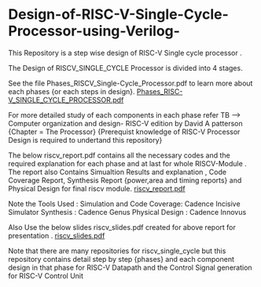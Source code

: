 # Design-of-RISC-V-Single-Cycle-Processor-using-Verilog-
This Repository is a step wise design of RISC-V Single cycle processor .

The Design of RISCV_SINGLE_CYCLE Processor is divided into 4 stages. 

See the file Phases_RISCV_Single-Cycle_Processor.pdf to learn more about each phases {or each steps in design}.
[Phases_RISC-V_SINGLE_CYCLE_PROCESSOR.pdf](https://github.com/Tanishqgithub/Design-of-RISC-V-Single-Cycle-Processor-using-Verilog-/files/13783577/Phases_RISC-V_SINGLE_CYCLE_PROCESSOR.pdf)


For more detailed study of each components in each phase refer TB --> Computer organization and design- RISC-V edition by David A patterson {Chapter = The Processor}
{Prerequist knowledge of RISC-V Processor Design is required to undertand this repository}


The below riscv_report.pdf contains all the necessary codes and the required explanation for each phase and at last for whole RISCV-Module .
The report also Contains Simualtion Results and explanation , Code Coverage Report, Synthesis Report {power,area and timing reports} and Physical Design for final riscv module.
[riscv_report.pdf](https://github.com/Tanishqgithub/Design-of-RISC-V-Single-Cycle-Processor-using-Verilog-/files/13783600/riscv_report.pdf)

Note the Tools Used :
Simulation and Code Coverage: Cadence Incisive Simulator
Synthesis : Cadence Genus
Physical Design : Cadence Innovus 


Also Use the below slides riscv_slides.pdf created for above report for presentation .
[riscv_slides.pdf](https://github.com/Tanishqgithub/Design-of-RISC-V-Single-Cycle-Processor-using-Verilog-/files/13783604/riscv_slides.pdf)


Note that there are many repositories for riscv_single_cycle but this repository contains detail step by step {phases} and each component design in that phase for RISC-V Datapath and the Control Signal generation for RISC-V Control Unit

